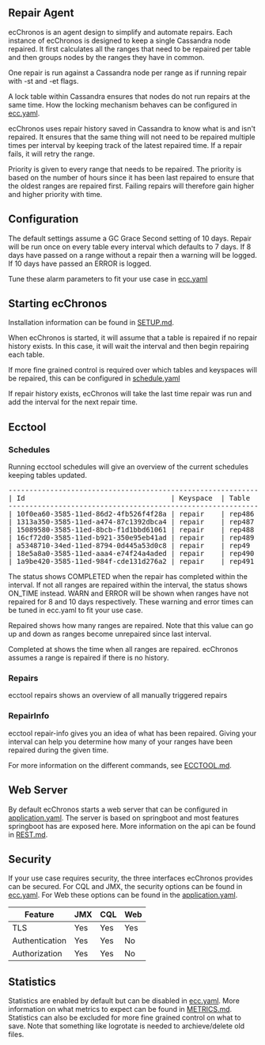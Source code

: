 
## Repair Agent
ecChronos is an agent design to simplify and automate repairs. Each instance of ecChronos is designed to keep a single Cassandra node repaired.
It first calculates all the ranges that need to be repaired per table and then groups nodes by the ranges they have in common.

One repair is run against a Cassandra node per range as if running repair with -st and -et flags.

A lock table within Cassandra ensures that nodes do not run repairs at the same time. How the locking mechanism behaves
can be configured in [ecc.yaml](application/src/main/resources/ecc.yml).

ecChronos uses repair history saved in Cassandra to know what is and isn't repaired. It ensures that the same thing
will not need to be repaired multiple times per interval by keeping track of the latest repaired time. If a repair fails,
it will retry the range.

Priority is given to every range that needs to be repaired. The priority is based on the number of hours since it has
been last repaired to ensure that the oldest ranges are repaired first. Failing repairs will therefore gain higher and higher
priority with time.

## Configuration

The default settings assume a GC Grace Second setting of 10 days. Repair will be run once on every table every interval which
defaults to 7 days. If 8 days have passed on a range without a repair then a warning will be logged. If 10 days have passed an ERROR is logged.

Tune these alarm parameters to fit your use case in [ecc.yaml](application/src/main/resources/ecc.yml)

## Starting ecChronos

Installation information can be found in [SETUP.md](docs/SETUP.md).

When ecChronos is started, it will assume that a table is repaired if no repair history exists.
In this case, it will wait the interval and then begin repairing each table.

If more fine grained control is required
over which tables and keyspaces will be repaired, this can be configured in [schedule.yaml](application/src/main/resources/schedule.yml)

If repair history exists, ecChronos will take the last time repair was run and add the interval for the next repair time.


## Ecctool



### Schedules

Running ecctool schedules will give an overview of the current schedules keeping tables updated.


<pre>----------------------------------------------------------------------------------------------------------------------------------------------------
| Id                                   | Keyspace  | Table                   | Status    | Repaired(%) | Completed at        | Next repair         | 
----------------------------------------------------------------------------------------------------------------------------------------------------
| 10f0ea60-3585-11ed-86d2-4fb526f4f28a | repair    | rep486                  | ON_TIME   | 24.22       | 2022-09-20 10:00:35 | 2022-09-20 12:00:33 | 
| 1313a350-3585-11ed-a474-87c1392dbca4 | repair    | rep487                  | ON_TIME   | 0.00        | 2022-09-20 10:00:35 | 2022-09-20 12:00:35 | 
| 15089580-3585-11ed-8bcb-f1d1bbd61061 | repair    | rep488                  | ON_TIME   | 0.00        | 2022-09-20 10:00:35 | 2022-09-20 12:00:35 | 
| 16cf72d0-3585-11ed-b921-350e95eb41ad | repair    | rep489                  | ON_TIME   | 0.00        | 2022-09-20 10:00:35 | 2022-09-20 12:00:35 | 
| a5348710-34ed-11ed-8794-0d445a53d0c8 | repair    | rep49                   | ON_TIME   | 0.00        | 2022-09-20 10:00:35 | 2022-09-20 12:00:35 | 
| 18e5a8a0-3585-11ed-aaa4-e74f24a4aded | repair    | rep490                  | ON_TIME   | 0.00        | 2022-09-20 10:00:35 | 2022-09-20 12:00:35 | 
| 1a9be420-3585-11ed-984f-cde131d276a2 | repair    | rep491                  | ON_TIME   | 0.00        | 2022-09-20 10:00:35 | 2022-09-20 12:00:35 | 
</pre>

The status shows COMPLETED when the repair has completed within the interval. If not all ranges are repaired within the interval, the status
shows ON_TIME instead. WARN and ERROR will be shown when ranges have not repaired for 8 and 10 days respectively. These warning and error times can be tuned in ecc.yaml
to fit your use case.

Repaired shows how many ranges are repaired. Note that this value can go up and down as ranges become unrepaired since last interval.

Completed at shows the time when all ranges are repaired. ecChronos assumes a range is repaired if there is no history.

### Repairs

ecctool repairs shows an overview of all manually triggered repairs

### RepairInfo

ecctool repair-info gives you an idea of what has been repaired. Giving your interval can help you determine how many of your ranges have been
repaired during the given time.

For more information on the different commands, see [ECCTOOL.md](docs/ECCTOOL.md).


## Web Server

By default ecChronos starts a web server that can be configured in [application.yaml](application/src/main/resources/application.yml).
The server is based on springboot and most features springboot has are exposed here. More information on the api can be found in [REST.md](docs/REST.md).


## Security

If your use case requires security, the three interfaces ecChronos provides can be secured.
For CQL and JMX, the security options can be found in [ecc.yaml](application/src/main/resources/ecc.yml). For Web these options can be found in the
[application.yaml](application/src/main/resources/application.yml).

| Feature        	| JMX 	| CQL 	| Web 	|
|----------------	|-----	|-----	|-----	|
| TLS            	| Yes 	| Yes 	| Yes 	|
| Authentication 	| Yes 	| Yes 	| No  	|
| Authorization  	| Yes 	| Yes 	| No  	|


## Statistics

Statistics are enabled by default but can be disabled in [ecc.yaml](application/src/main/resources/ecc.yml). More information on
what metrics to expect can be found in [METRICS.md](docs/METRICS.md). Statistics can also be excluded for more fine grained control on what to save.
Note that something like logrotate is needed to archieve/delete old files.